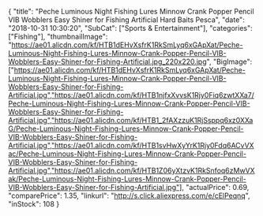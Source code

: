 {
	"title": "Peche Luminous Night Fishing Lures Minnow Crank Popper Pencil VIB Wobblers Easy Shiner for Fishing Artificial Hard Baits Pesca",
	"date": "2018-10-31 10:30:20",
	"SubCat": ["Sports & Entertainment"],
	"categories": ["Fishing"],
	"thumbnailImage": "https://ae01.alicdn.com/kf/HTB1dEHvXsfrK1RkSmLyq6xGApXat/Peche-Luminous-Night-Fishing-Lures-Minnow-Crank-Popper-Pencil-VIB-Wobblers-Easy-Shiner-for-Fishing-Artificial.jpg_220x220.jpg",
	"BigImage": ["https://ae01.alicdn.com/kf/HTB1dEHvXsfrK1RkSmLyq6xGApXat/Peche-Luminous-Night-Fishing-Lures-Minnow-Crank-Popper-Pencil-VIB-Wobblers-Easy-Shiner-for-Fishing-Artificial.jpg","https://ae01.alicdn.com/kf/HTB1njfxXvvsK1Rjy0Fiq6zwtXXa7/Peche-Luminous-Night-Fishing-Lures-Minnow-Crank-Popper-Pencil-VIB-Wobblers-Easy-Shiner-for-Fishing-Artificial.jpg","https://ae01.alicdn.com/kf/HTB1_2fAXzzuK1RjSsppq6xz0XXaG/Peche-Luminous-Night-Fishing-Lures-Minnow-Crank-Popper-Pencil-VIB-Wobblers-Easy-Shiner-for-Fishing-Artificial.jpg","https://ae01.alicdn.com/kf/HTB1svHwXyYrK1Rjy0Fdq6ACvVXac/Peche-Luminous-Night-Fishing-Lures-Minnow-Crank-Popper-Pencil-VIB-Wobblers-Easy-Shiner-for-Fishing-Artificial.jpg","https://ae01.alicdn.com/kf/HTB1Z06yXtzvK1RkSnfoq6zMwVXak/Peche-Luminous-Night-Fishing-Lures-Minnow-Crank-Popper-Pencil-VIB-Wobblers-Easy-Shiner-for-Fishing-Artificial.jpg"],
	"actualPrice": 0.69,
	"comparePrice": 1.35,
	"linkurl": "http://s.click.aliexpress.com/e/cElPeqnq",
	"inStock": 108
}
